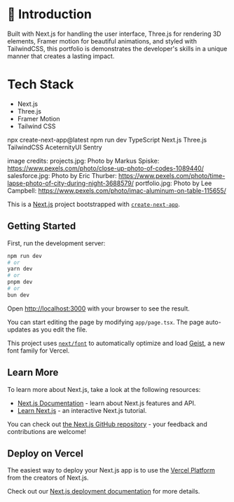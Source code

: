 # 🤖 Introduction

Built with Next.js for handling the user interface, Three.js for rendering 3D elements, Framer motion for beautiful animations, and styled with TailwindCSS, this portfolio is demonstrates the developer's skills in a unique manner that creates a lasting impact.

# Tech Stack

- Next.js
- Three.js
- Framer Motion
- Tailwind CSS

npx create-next-app@latest
npm run dev
TypeScript
Next.js
Three.js
TailwindCSS
AceternityUI
Sentry

image credits:
projects.jpg: Photo by Markus Spiske: https://www.pexels.com/photo/close-up-photo-of-codes-1089440/
salesforce.jpg: Photo by Eric Thurber: https://www.pexels.com/photo/time-lapse-photo-of-city-during-night-3688579/
portfolio.jpg: Photo by Lee Campbell: https://www.pexels.com/photo/imac-aluminum-on-table-115655/

This is a [Next.js](https://nextjs.org) project bootstrapped with [`create-next-app`](https://nextjs.org/docs/app/api-reference/cli/create-next-app).

## Getting Started

First, run the development server:

```bash
npm run dev
# or
yarn dev
# or
pnpm dev
# or
bun dev
```

Open [http://localhost:3000](http://localhost:3000) with your browser to see the result.

You can start editing the page by modifying `app/page.tsx`. The page auto-updates as you edit the file.

This project uses [`next/font`](https://nextjs.org/docs/app/building-your-application/optimizing/fonts) to automatically optimize and load [Geist](https://vercel.com/font), a new font family for Vercel.

## Learn More

To learn more about Next.js, take a look at the following resources:

- [Next.js Documentation](https://nextjs.org/docs) - learn about Next.js features and API.
- [Learn Next.js](https://nextjs.org/learn) - an interactive Next.js tutorial.

You can check out [the Next.js GitHub repository](https://github.com/vercel/next.js) - your feedback and contributions are welcome!

## Deploy on Vercel

The easiest way to deploy your Next.js app is to use the [Vercel Platform](https://vercel.com/new?utm_medium=default-template&filter=next.js&utm_source=create-next-app&utm_campaign=create-next-app-readme) from the creators of Next.js.

Check out our [Next.js deployment documentation](https://nextjs.org/docs/app/building-your-application/deploying) for more details.
